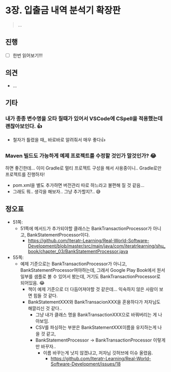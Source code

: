 # 3장. 입출금 내역 분석기 확장판

> ...



## 진행

* [ ] 한번 읽어보기!!!

### 





## 의견

* ...



## 기타

### 내가 종종 변수명을 오타 칠때가 있어서 VSCode에 CSpell을 적용했는데 괜찮아보인다. 👍

* 철자가 틀렸을 때,, 바로바로 알려줘서 매우 좋다👍
  

### Maven 빌드도 가능하게 예제 프로젝트를 수정할 것인가 말것인가? 😂

하면 좋긴한데... 이미 Gradle로 멀티 프로젝트 구성을 해서 사용중이니.. Gradle로만 프로젝트를 진행하자!

* pom.xml을 별도 추가하면 버전관리 따로 하느라고 불편해 질 것 같음...
* 그래도 뭐.. 생각을 해보자.. 그냥 추가할지?.. 😅



## 정오표

* 51쪽: 
  * 51쪽에 메서드가 추가되야할 클래스는 BankTransactionProcessor가 아니고,  BankStatementProcessor이다.
    * https://github.com/Iteratr-Learning/Real-World-Software-Development/blob/master/src/main/java/com/iteratrlearning/shu_book/chapter_03/BankStatementProcessor.java
* 55쪽:
  * 예제 기준으로는 BankTransactionProcessor가 아니고,  BankStatementProcessor여야하는데, 그래서 Google Play Book에서 원서 일부를 샘플로 볼 수 있어서 봤는데, 거기도 BankTransactionProcessor로 되어있음. 😂
    * 책이 예제 기준으로 더 다듬어져야할 것 같은데... 익숙하지 않은 사람이 보면 힘들 것 같다. 
    * BankStatementXXX와 BankTransacionXXX을 혼용하다가 저자님도 해깔리신 것 같다..
      * 그냥 내가 클래스 명을 BankTransactionXXX으로 바꿔버리는 게 나아보임. 
      * CSV를 파싱하는 부분은 BankStatementXXX이름을 유지하는게 나을 것 같고,
      * BankStatementProcessor -> BankTransactionProcessor 이렇게만 바꾸자..
        * 이름 바꾸는게 낫지 않겠냐고, 저자님 깃허브에 이슈 올렸음.
          * https://github.com/Iteratr-Learning/Real-World-Software-Development/issues/18